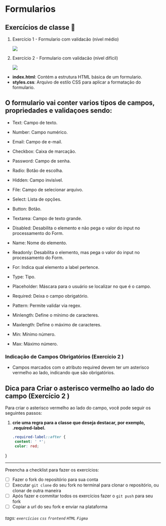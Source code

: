 # Formularios

## Exercícios de classe 🏫

1. Exercício 1 - Formulario com validacão (nível médio)
 
    ![](https://imgur.com/U8T5uk7.png)

2. Exercício 2 - Formulario com validacão (nível difícil)

    ![](https://imgur.com/kVjfLzs.png)


- **index.html**: Contém a estrutura HTML básica de um formulario.
- **styles.css**: Arquivo de estilo CSS para aplicar a formatação do formulario.

## O formulario vai conter varios tipos de campos, propriedades e validaçoes sendo: 

- Text: Campo de texto.
- Number: Campo numérico.
- Email: Campo de e-mail.
- Checkbox: Caixa de marcação.
- Password: Campo de senha.
- Radio: Botão de escolha.
- Hidden: Campo invisível.
- File: Campo de selecionar arquivo.
- Select: Lista de opções.
- Button: Botão.
- Textarea: Campo de texto grande.

- Disabled: Desabilita o elemento e não pega o valor do input no processamento do Form.
- Name: Nome do elemento.
- Readonly: Desabilita o elemento, mas pega o valor do input no processamento do Form.
- For: Indica qual elemento a label pertence.
- Type: Tipo.
- Placeholder: Máscara para o usuário se localizar no que é o campo.

- Required: Deixa o campo obrigatório.
- Pattern: Permite validar via regex.
- Minlength: Define o mínimo de caracteres.
- Maxlength: Define o máximo de caracteres.
- Min: Mínimo número.
- Max: Máximo número.

### Indicação de Campos Obrigatórios (Exercício 2 )

- Campos marcados com o atributo required devem ter um asterisco vermelho ao lado, indicando que são obrigatórios.

## Dica para Criar o asterisco vermelho ao lado do campo (Exercício 2 )
Para criar o asterisco vermelho ao lado do campo, você pode seguir os seguintes passos:

1. **crie uma regra para a classe que deseja destacar, por exemplo, .required-label.**
   ```css
   .required-label::after {
    content: ' *';
    color: red;
}

---

Preencha a checklist para fazer os exercícios:

-   [ ] Fazer o fork do repositório para sua conta
-   [ ] Executar `git clone` do seu fork no terminal para clonar o repositório, ou clonar de outra maneira
-   [ ] Após fazer e commitar todos os exercícios fazer o `git push` para seu fork
-   [ ] Copiar a url do seu fork e enviar na plataforma

###### tags: `exercícios` `css` `frontend` `HTML` `Figma` 